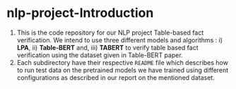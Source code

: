 # nlp-project-Introduction
1. This is the code repository for our NLP project Table-based fact verification. We intend to use three different models and algorithms : i) **LPA**, ii) **Table-BERT** and, iii) **TABERT** to verify table based fact verification using the dataset given in Table-BERT paper.
2. Each subdirectory have their respective `README` file which describes how to run test data on the pretrained models we have trained using different configurations as described in our report on the mentioned dataset.
